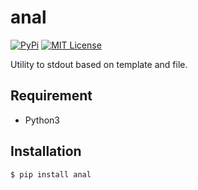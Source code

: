 # anal

[![PyPi](https://badge.fury.io/py/anal.svg)](https://pypi.python.org/pypi/anal/)
[![MIT License](http://img.shields.io/badge/license-MIT-blue.svg?style=flat)](LICENSE)

Utility to stdout based on template and file.

## Requirement

- Python3

## Installation

```sh
$ pip install anal
```
